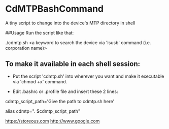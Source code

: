 # CdMTPBashCommand
A tiny script to change into the device's MTP directory in shell

##Usage
Run the script like that:

./cdmtp.sh \<a keyword to search the device via 'lsusb' command (i.e. corporation name)\>


## To make it available in each shell session:
- Put the script 'cdmtp.sh' into wherever you want and make it executable via 'chmod +x' command. 

- Edit .bashrc or .profile file and insert these 2 lines:

cdmtp_script_path='Give the path to cdmtp.sh here'

alias cdmtp=". $cdmtp_script_path"



https://storeous.com
http://www.google.com
